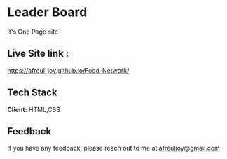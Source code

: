 
# Leader Board
It's One Page site



## Live Site link : 

https://afreul-joy.github.io/Food-Network/

  
## Tech Stack

**Client:** HTML,CSS


  
## Feedback

If you have any feedback, please reach out to me at afreuljoy@gmail.com

  
